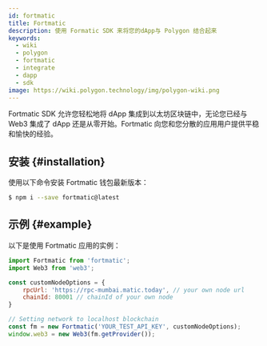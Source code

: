 ```yaml
---
id: fortmatic
title: Fortmatic
description: 使用 Formatic SDK 来将您的dApp与 Polygon 结合起来
keywords:
  - wiki
  - polygon
  - fortmatic
  - integrate
  - dapp
  - sdk
image: https://wiki.polygon.technology/img/polygon-wiki.png
---
```


Fortmatic SDK 允许您轻松地将 dApp 集成到以太坊区块链中，无论您已经与 Web3 集成了 dApp 还是从零开始。Fortmatic 向您和您分散的应用用户提供平稳和愉快的经验。

## 安装 {#installation}

使用以下命令安装 Fortmatic 钱包最新版本：

```bash
$ npm i --save fortmatic@latest
```

## 示例 {#example}
以下是使用 Fortmatic 应用的实例：

```js title="example.js"
import Fortmatic from 'fortmatic';
import Web3 from 'web3';

const customNodeOptions = {
    rpcUrl: 'https://rpc-mumbai.matic.today', // your own node url
    chainId: 80001 // chainId of your own node
}

// Setting network to localhost blockchain
const fm = new Fortmatic('YOUR_TEST_API_KEY', customNodeOptions);
window.web3 = new Web3(fm.getProvider());
```
